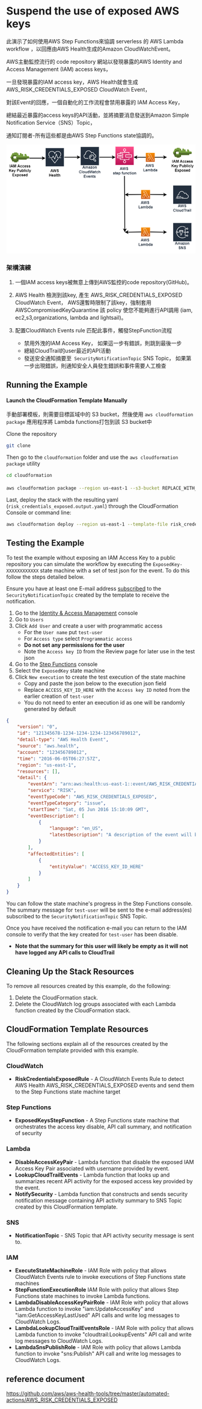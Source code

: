 # Suspend the use of exposed AWS keys

此演示了如何使用AWS Step Functions來協調 serverless 的 AWS Lambda workflow ，以回應由AWS Health生成的Amazon CloudWatchEvent。

AWS主動監控流行的 code repository 網站以發現暴露的AWS Identity and Access Management (IAM) access keys，

一旦發現暴露的IAM access key，AWS Health就會生成AWS_RISK_CREDENTIALS_EXPOSED CloudWatch Event，

對該Event的回應，一個自動化的工作流程會禁用暴露的 IAM Access Key，

總結最近暴露的access keys的API活動，並將摘要消息發送到Amazon Simple Notification Service（SNS）Topic，

通知訂閱者-所有這些都是由AWS Step Functions state協調的。


![screenshot for instruction](images/Architecture.png)

### 架構演練
1. 一個IAM access keys被無意上傳到AWS監控的code repository(GitHub)。
2. AWS Health 檢測到該key, 產生 AWS_RISK_CREDENTIALS_EXPOSED CloudWatch Event，
   AWS還暫時限制了該key，強制套用 AWSCompromisedKeyQuarantine 該 policy 使您不能夠進行API調用
   (iam, ec2,s3,organizations, lambda and lightsail)。

 
 
3. 配置CloudWatch Events rule 匹配此事件，觸發StepFunction流程
    * 禁用外洩的IAM Access Key， 如果這一步有錯誤，則跳到最後一步
    * 總結CloudTrail的user最近的API活動
    * 發送安全通知摘要至` SecurityNotificationTopic` SNS Topic， 如果第一步出現錯誤，則通知安全人員發生錯誤和事件需要人工檢查


## Running the Example


#### Launch the CloudFormation Template Manually 


手動部署模板，則需要目標區域中的 S3 bucket，然後使用 `aws cloudformation package` 應用程序將 Lambda functions打包到該 S3 bucket中


Clone the repository

```bash
git clone
```

Then go to the `cloudformation` folder and use the `aws cloudformation package` utility

```bash
cd cloudformation

aws cloudformation package --region us-east-1 --s3-bucket REPLACE_WITH_YOUR_BUCKET --template risk_credentials_exposed.serverless.yaml --output-template-file risk_credentials_exposed.output.yaml
```
Last, deploy the stack with the resulting yaml (`risk_credentials_exposed.output.yaml`) through the CloudFormation Console or command line:

```bash
aws cloudformation deploy --region us-east-1 --template-file risk_credentials_exposed.output.yaml --stack-name AWSHealthCredsExposed  --capabilities CAPABILITY_NAMED_IAM --region us-east-1
```

## Testing the Example
To test the example without exposing an IAM Access Key to a public repository you can simulate the workflow by executing the `ExposedKey-XXXXXXXXXXXX` state machine with a set of test json for the event. To do this follow the steps detailed below.

Ensure you have at least one E-mail address [subscribed](http://docs.aws.amazon.com/sns/latest/dg/SubscribeTopic.html) to the `SecurityNotificationTopic` created by the template to receive the notification.

1. Go to the [Identity & Access Management](https://console.aws.amazon.com/iam/home) console
1. Go to `Users`
1. Click `Add User` and create a user with programmatic access
    * For the `User name` put `test-user`
    * For `Access type` select `Programmatic access`
    * **Do not set any permissions for the user**
    * Note the `Access key ID` from the Review page for later use in the test json
1. Go to the [Step Functions](https://console.aws.amazon.com/states/home?region=us-east-1#/) console
1. Select the `ExposedKey` state machine
1. Click `New execution` to create the test execution of the state machine
    * Copy and paste the json below to the execution json field
    * Replace `ACCESS_KEY_ID_HERE` with the `Access key ID` noted from the earlier creation of `test-user`
    * You do not need to enter an execution id as one will be randomly generated by default
```json
{
    "version": "0",
    "id": "121345678-1234-1234-1234-123456789012",
    "detail-type": "AWS Health Event",
    "source": "aws.health",
    "account": "123456789012",
    "time": "2016-06-05T06:27:57Z",
    "region": "us-east-1",
    "resources": [],
    "detail": {
        "eventArn": "arn:aws:health:us-east-1::event/AWS_RISK_CREDENTIALS_EXPOSED_XXXXXXXXXXXXXXXXX",
        "service": "RISK",
        "eventTypeCode": "AWS_RISK_CREDENTIALS_EXPOSED",
        "eventTypeCategory": "issue",
        "startTime": "Sat, 05 Jun 2016 15:10:09 GMT",
        "eventDescription": [
            {
                "language": "en_US",
                "latestDescription": "A description of the event will be provided here"
            }
        ],
        "affectedEntities": [
            {
                "entityValue": "ACCESS_KEY_ID_HERE"
            }
        ]
    }
}
```

You can follow the state machine's progress in the Step Functions console. The summary message for `test-user` will be sent to the e-mail address(es) subscribed to the `SecurityNotificationTopic` SNS Topic.

Once you have received the notification e-mail you can return to the IAM console to verify that the key created for `test-user` has been disable.

* **Note that the summary for this user will likely be empty as it will not have logged any API calls to CloudTrail**


## Cleaning Up the Stack Resources

To remove all resources created by this example, do the following:

1. Delete the CloudFormation stack.
2. Delete the CloudWatch log groups associated with each Lambda function created by the CloudFormation stack.

## CloudFormation Template Resources

The following sections explain all of the resources created by the CloudFormation template provided with this example.

### CloudWatch
- **RiskCredentialsExposedRule** - A CloudWatch Events Rule to detect AWS Health AWS_RISK_CREDENTIALS_EXPOSED events and send them to the Step Functions state machine target

### Step Functions
- **ExposedKeysStepFunction** - A Step Functions state machine that orchestrates the access key disable, API call summary, and notification of security

### Lambda
- **DisableAccessKeyPair** - Lambda function that disable the exposed IAM Access Key Pair associated with username provided by event.
- **LookupCloudTrailEvents** - Lambda function that looks up and summarizes recent API activity for the exposed access key provided by the event.
- **NotifySecurity** - Lambda function that constructs and sends security notification message containing API activity summary to SNS Topic created by this CloudFormation template.

### SNS
- **NotificationTopic** - SNS Topic that API activity security message is sent to.

### IAM
- **ExecuteStateMachineRole** - IAM Role with policy that allows CloudWatch Events rule to invoke executions of Step Functions state machines
- **StepFunctionExecutionRole** IAM Role with policy that allows Step Functions state machines to invoke Lambda functions.
- **LambdaDisableAccessKeyPairRole** - IAM Role with policy that allows Lambda function to invoke "iam:UpdateAccessKey" and "iam:GetAccessKeyLastUsed" API calls and write log messages to CloudWatch Logs.
- **LambdaLookupCloudTrailEventsRole** - IAM Role with policy that allows Lambda function to invoke "cloudtrail:LookupEvents" API call and write log messages to CloudWatch Logs.
- **LambdaSnsPublishRole** - IAM Role with policy that allows Lambda function to invoke "sns:Publish" API call and write log messages to CloudWatch Logs.

## reference document

https://github.com/aws/aws-health-tools/tree/master/automated-actions/AWS_RISK_CREDENTIALS_EXPOSED
